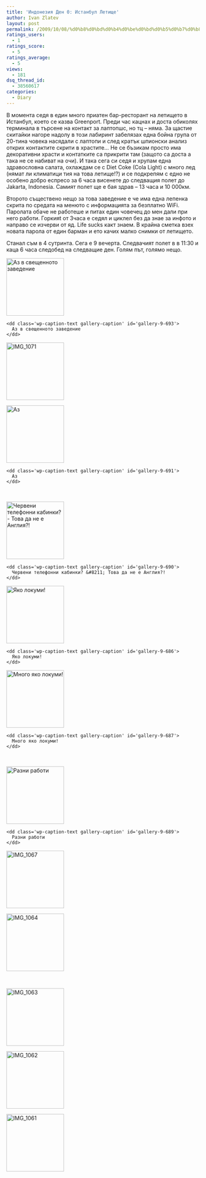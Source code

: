 ```yaml
---
title: 'Индонезия Ден 0: Истанбул Летище'
author: Ivan Zlatev
layout: post
permalink: /2009/10/08/%d0%b8%d0%bd%d0%b4%d0%be%d0%bd%d0%b5%d0%b7%d0%b8%d1%8f-%d0%b4%d0%b5%d0%bd-0-%d0%b8%d1%81%d1%82%d0%b0%d0%bd%d0%b1%d1%83%d0%bb-%d0%bb%d0%b5%d1%82%d0%b8%d1%89%d0%b5/
ratings_users:
  - 1
ratings_score:
  - 5
ratings_average:
  - 5
views:
  - 181
dsq_thread_id:
  - 38560617
categories:
  - Diary
---
```

В момента седя в един много приатен бар-ресторант на летището в Истанбул, което се казва Greenport. Преди час кацнах и доста обиколях терминала в търсене на контакт за лаптопшс, но тц &#8211; няма. За щастие скитайки нагоре надолу в този лабиринт забелязах една бойна група от 20-тина човека насядали с лаптопи и след кратък шпионски анализ открих контактите скрити в храстите&#8230; Не се бъзикам просто има декоративни храсти и контатките са прикрити там (защото са доста а така не се набиват на очи). И така сега си седя и хрупам една здравословна салата, охлаждам се с Diet Coke (Cola Light) с много лед (нямат ли климатици тия на това летище!?) и се подкрепям с едно не особено добро еспресо за 6 часа висенете до следващия полет до Jakarta, Indonesia. Самият полет ще е бая здрав &#8211; 13 часа и 10 000км.

Второто съществено нещо за това заведение е че има една лепенка скрита по средата на менюто с информацията за безплатно WiFi. Паролата обаче не работеше и питах един човечец до мен дали при него работи. Горкияt от 3часа e седял и циклел без да знае за инфото и направо се изчерви от яд. Life sucks какт знаем. В крайна сметка взех новата парола от един барман и ето качих малко снимки от летището.

Станал съм в 4 сутринта. Сега е 9 вечерта. Следвачият полет в в 11:30 и каца 6 часа следобед на следващие ден. Голям път, голямо нещо.

<div id='gallery-9' class='gallery galleryid-681 gallery-columns-3 gallery-size-thumbnail'>
  <dl class='gallery-item'>
    <dt class='gallery-icon landscape'>
      <a href='http://ivanz.com/wp-content/uploads/2009/10/IMG_1072.jpg'><img width="150" height="150" src="http://ivanz.com/wp-content/uploads/2009/10/IMG_1072-150x150.jpg" class="attachment-thumbnail" alt="Аз в свещенното заведение" aria-describedby="gallery-9-693" /></a>
    </dt>
    
    <dd class='wp-caption-text gallery-caption' id='gallery-9-693'>
      Аз в свещенното заведение
    </dd>
  </dl>
  
  <dl class='gallery-item'>
    <dt class='gallery-icon portrait'>
      <a href='http://ivanz.com/wp-content/uploads/2009/10/IMG_1071.jpg'><img width="150" height="150" src="http://ivanz.com/wp-content/uploads/2009/10/IMG_1071-150x150.jpg" class="attachment-thumbnail" alt="IMG_1071" /></a>
    </dt>
  </dl>
  
  <dl class='gallery-item'>
    <dt class='gallery-icon portrait'>
      <a href='http://ivanz.com/wp-content/uploads/2009/10/IMG_1070.jpg'><img width="150" height="150" src="http://ivanz.com/wp-content/uploads/2009/10/IMG_1070-150x150.jpg" class="attachment-thumbnail" alt="Аз" aria-describedby="gallery-9-691" /></a>
    </dt>
    
    <dd class='wp-caption-text gallery-caption' id='gallery-9-691'>
      Аз
    </dd>
  </dl>
  
  <br style="clear: both" />
  
  <dl class='gallery-item'>
    <dt class='gallery-icon landscape'>
      <a href='http://ivanz.com/wp-content/uploads/2009/10/IMG_1069.jpg'><img width="150" height="150" src="http://ivanz.com/wp-content/uploads/2009/10/IMG_1069-150x150.jpg" class="attachment-thumbnail" alt="Червени телефонни кабинки? - Това да не е Англия?!" aria-describedby="gallery-9-690" /></a>
    </dt>
    
    <dd class='wp-caption-text gallery-caption' id='gallery-9-690'>
      Червени телефонни кабинки? &#8211; Това да не е Англия?!
    </dd>
  </dl>
  
  <dl class='gallery-item'>
    <dt class='gallery-icon landscape'>
      <a href='http://ivanz.com/wp-content/uploads/2009/10/IMG_1065.jpg'><img width="150" height="150" src="http://ivanz.com/wp-content/uploads/2009/10/IMG_1065-150x150.jpg" class="attachment-thumbnail" alt="Яко локуми!" aria-describedby="gallery-9-686" /></a>
    </dt>
    
    <dd class='wp-caption-text gallery-caption' id='gallery-9-686'>
      Яко локуми!
    </dd>
  </dl>
  
  <dl class='gallery-item'>
    <dt class='gallery-icon landscape'>
      <a href='http://ivanz.com/wp-content/uploads/2009/10/IMG_1066.jpg'><img width="150" height="150" src="http://ivanz.com/wp-content/uploads/2009/10/IMG_1066-150x150.jpg" class="attachment-thumbnail" alt="Много яко локуми!" aria-describedby="gallery-9-687" /></a>
    </dt>
    
    <dd class='wp-caption-text gallery-caption' id='gallery-9-687'>
      Много яко локуми!
    </dd>
  </dl>
  
  <br style="clear: both" />
  
  <dl class='gallery-item'>
    <dt class='gallery-icon landscape'>
      <a href='http://ivanz.com/wp-content/uploads/2009/10/IMG_1068.jpg'><img width="150" height="150" src="http://ivanz.com/wp-content/uploads/2009/10/IMG_1068-150x150.jpg" class="attachment-thumbnail" alt="Разни работи" aria-describedby="gallery-9-689" /></a>
    </dt>
    
    <dd class='wp-caption-text gallery-caption' id='gallery-9-689'>
      Разни работи
    </dd>
  </dl>
  
  <dl class='gallery-item'>
    <dt class='gallery-icon landscape'>
      <a href='http://ivanz.com/wp-content/uploads/2009/10/IMG_1067.jpg'><img width="150" height="150" src="http://ivanz.com/wp-content/uploads/2009/10/IMG_1067-150x150.jpg" class="attachment-thumbnail" alt="IMG_1067" /></a>
    </dt>
  </dl>
  
  <dl class='gallery-item'>
    <dt class='gallery-icon landscape'>
      <a href='http://ivanz.com/wp-content/uploads/2009/10/IMG_1064.jpg'><img width="150" height="150" src="http://ivanz.com/wp-content/uploads/2009/10/IMG_1064-150x150.jpg" class="attachment-thumbnail" alt="IMG_1064" /></a>
    </dt>
  </dl>
  
  <br style="clear: both" />
  
  <dl class='gallery-item'>
    <dt class='gallery-icon landscape'>
      <a href='http://ivanz.com/wp-content/uploads/2009/10/IMG_1063.jpg'><img width="150" height="150" src="http://ivanz.com/wp-content/uploads/2009/10/IMG_1063-150x150.jpg" class="attachment-thumbnail" alt="IMG_1063" /></a>
    </dt>
  </dl>
  
  <dl class='gallery-item'>
    <dt class='gallery-icon landscape'>
      <a href='http://ivanz.com/wp-content/uploads/2009/10/IMG_1062.jpg'><img width="150" height="150" src="http://ivanz.com/wp-content/uploads/2009/10/IMG_1062-150x150.jpg" class="attachment-thumbnail" alt="IMG_1062" /></a>
    </dt>
  </dl>
  
  <dl class='gallery-item'>
    <dt class='gallery-icon landscape'>
      <a href='http://ivanz.com/wp-content/uploads/2009/10/IMG_1061.jpg'><img width="150" height="150" src="http://ivanz.com/wp-content/uploads/2009/10/IMG_1061-150x150.jpg" class="attachment-thumbnail" alt="IMG_1061" /></a>
    </dt>
  </dl>
  
  <br style="clear: both" />
</div>